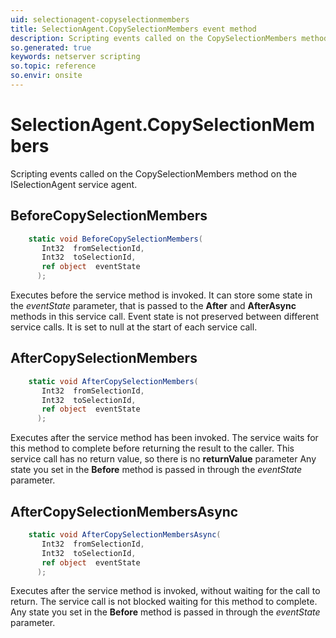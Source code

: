 ```yaml
---
uid: selectionagent-copyselectionmembers
title: SelectionAgent.CopySelectionMembers event method
description: Scripting events called on the CopySelectionMembers method on the SelectionAgent service agent.
so.generated: true
keywords: netserver scripting
so.topic: reference
so.envir: onsite
---
```

# SelectionAgent.CopySelectionMembers

Scripting events called on the <see cref='M:ISelectionAgent.CopySelectionMembers'>CopySelectionMembers</see> method on the <see cref='ISelectionAgent'>ISelectionAgent</see>  service agent.

## BeforeCopySelectionMembers
```cs
    static void BeforeCopySelectionMembers(
       Int32  fromSelectionId,
       Int32  toSelectionId,
       ref object  eventState
      );
```
Executes before the service method is invoked.
It can store some state in the *eventState* parameter, that is passed to the **After** and **AfterAsync** methods in this service call.
Event state is not preserved between different service calls. It is set to null at the start of each service call.
## AfterCopySelectionMembers
```cs
    static void AfterCopySelectionMembers(
       Int32  fromSelectionId,
       Int32  toSelectionId,
       ref object  eventState
      );
```
Executes after the service method has been invoked. The service waits for this method to complete before returning the result to the caller.
This service call has no return value, so there is no **returnValue** parameter
Any state you set in the **Before** method is passed in through the *eventState* parameter.
## AfterCopySelectionMembersAsync
```cs
    static void AfterCopySelectionMembersAsync(
       Int32  fromSelectionId,
       Int32  toSelectionId,
       ref object  eventState
      );
```
Executes after the service method is invoked, without waiting for the call to return.
The service call is not blocked waiting for this method to complete.
Any state you set in the **Before** method is passed in through the *eventState* parameter.

